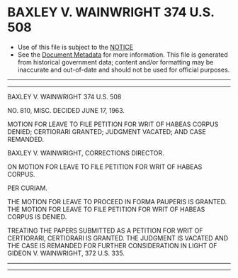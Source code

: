 ---
---

# BAXLEY V. WAINWRIGHT 374 U.S. 508

* Use of this file is subject to the [NOTICE](https://github.com/publicdocs/notice/blob/master/NOTICE)
* See the [Document Metadata](../../../) for more information.
  This file is generated from historical government data; content and/or formatting may be inaccurate and out-of-date and should not be used for official purposes.

----------
----------

BAXLEY V. WAINWRIGHT 374 U.S. 508

NO. 810, MISC.  DECIDED JUNE 17, 1963.

MOTION FOR LEAVE TO FILE PETITION FOR WRIT OF HABEAS CORPUS DENIED; CERTIORARI GRANTED; JUDGMENT VACATED; AND CASE REMANDED.

BAXLEY V. WAINWRIGHT, CORRECTIONS DIRECTOR.

ON MOTION FOR LEAVE TO FILE PETITION FOR WRIT OF HABEAS CORPUS.

PER CURIAM.

THE MOTION FOR LEAVE TO PROCEED IN FORMA PAUPERIS IS GRANTED.  THE MOTION FOR LEAVE TO FILE PETITION FOR WRIT OF HABEAS CORPUS IS DENIED.

TREATING THE PAPERS SUBMITTED AS A PETITION FOR WRIT OF CERTIORARI, CERTIORARI IS GRANTED.  THE JUDGMENT IS VACATED AND THE CASE IS REMANDED FOR FURTHER CONSIDERATION IN LIGHT OF GIDEON V. WAINWRIGHT, 372 U.S. 335.


----------
----------

